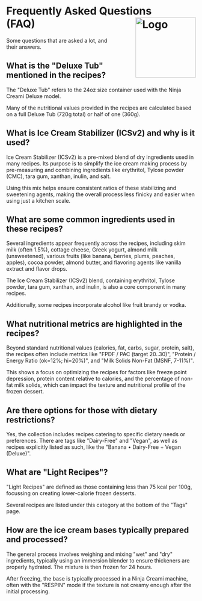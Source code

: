# Frequently Asked Questions <img style="float: right; margin-left: 1.5em;" width=160 alt="Logo" src="/ice-creamery/info/logo-faq.png" /><br />(FAQ)
Some questions that are asked a lot, and their answers.

## What is the "Deluxe Tub" mentioned in the recipes?
The "Deluxe Tub" refers to the 24oz size container used with the Ninja Creami Deluxe model.

Many of the nutritional values provided in the recipes are calculated based on a full Deluxe Tub (720g total) or half of one (360g).

## What is Ice Cream Stabilizer (ICSv2) and why is it used?

Ice Cream Stabilizer (ICSv2) is a pre-mixed blend of dry ingredients used in many recipes. Its purpose is to simplify the ice cream making process by pre-measuring and combining ingredients like erythritol, Tylose powder (CMC), tara gum, xanthan, inulin, and salt.

Using this mix helps ensure consistent ratios of these stabilizing and sweetening agents, making the overall process less finicky and easier when using just a kitchen scale.

## What are some common ingredients used in these recipes?

Several ingredients appear frequently across the recipes, including skim milk (often 1.5%), cottage cheese, Greek yogurt, almond milk (unsweetened), various fruits (like banana, berries, plums, peaches, apples), cocoa powder, almond butter, and flavoring agents like vanilla extract and flavor drops.

The Ice Cream Stabilizer (ICSv2) blend, containing erythritol, Tylose powder, tara gum, xanthan, and inulin, is also a core component in many recipes.

Additionally, some recipes incorporate alcohol like fruit brandy or vodka.

## What nutritional metrics are highlighted in the recipes?

Beyond standard nutritional values (calories, fat, carbs, sugar, protein, salt), the recipes often include metrics like "FPDF / PAC (target 20..30)", "Protein / Energy Ratio (ok=12%; hi=20%)", and "Milk Solids Non-Fat (MSNF, 7-11%)". 

This shows a focus on optimizing the recipes for factors like freeze point depression, protein content relative to calories, and the percentage of non-fat milk solids, which can impact the texture and nutritional profile of the frozen dessert.

## Are there options for those with dietary restrictions?

Yes, the collection includes recipes catering to specific dietary needs or preferences. There are tags like "Dairy-Free" and "Vegan", as well as recipes explicitly listed as such, like the "Banana • Dairy-Free + Vegan (Deluxe)".

## What are "Light Recipes"?

"Light Recipes" are defined as those containing less than 75 kcal per 100g, focussing on creating lower-calorie frozen desserts.

Several recipes are listed under this category at the bottom of the "Tags" page.

## How are the ice cream bases typically prepared and processed?

The general process involves weighing and mixing "wet" and "dry" ingredients, typically using an immersion blender to ensure thickeners are properly hydrated. The mixture is then frozen for 24 hours.

After freezing, the base is typically processed in a Ninja Creami machine, often with the "RESPIN" mode if the texture is not creamy enough after the initial processing.
